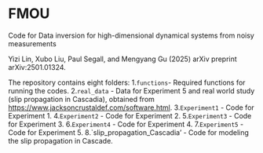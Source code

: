 # FMOU
Code for Data inversion for high-dimensional dynamical systems from noisy measurements

Yizi Lin, Xubo Liu, Paul Segall, and Mengyang Gu (2025) arXiv preprint arXiv:2501.01324.

The repository contains eight folders:
1.`functions`- Required functions for running the codes.
2.`real_data` - Data for Experiment 5 and real world study (slip propagation in Cascadia), obtained from https://www.jacksoncrustaldef.com/software.html.
3.`Experiment1` - Code for Experiment 1.
4.`Experiment2` - Code for Experiment 2.
5.`Experiment3` - Code for Experiment 3.
6.`Experiment4` - Code for Experiment 4.
7.`Experiment5` - Code for Experiment 5.
8.`slip_propagation_Cascadia’ - Code for modeling the slip propagation in Cascade. 
